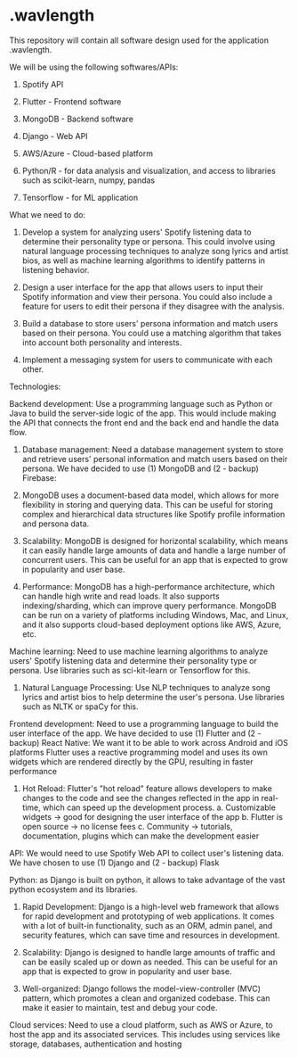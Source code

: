 # .wavlength
This repository will contain all software design used for the application .wavlength.

We will be using the following softwares/APIs: 

1. Spotify API

2. Flutter - Frontend software

3. MongoDB - Backend software 

4. Django - Web API

5. AWS/Azure - Cloud-based platform 

6. Python/R - for data analysis and visualization, and access to libraries such as scikit-learn, numpy, pandas

7. Tensorflow - for ML application 


What we need to do:
   
   1. Develop a system for analyzing users' Spotify listening data to determine their personality type or persona. This could involve using natural language processing techniques to analyze song lyrics and artist bios, as well as machine learning algorithms to identify patterns in listening behavior.
   
   2. Design a user interface for the app that allows users to input their Spotify information and view their persona. You could also include a feature for users to edit their persona if they disagree with the analysis.
   
   3. Build a database to store users' persona information and match users based on their persona. You could use a matching algorithm that takes into account both personality and interests.
   
   4. Implement a messaging system for users to communicate with each other.

Technologies:

  Backend development: Use a programming language such as Python or Java to build the server-side logic of the app. This would include making the API that connects the front end and the back end and handle the data flow.

 1. Database management: Need a database management system to store and retrieve users' personal information and match users based on their persona. We have decided to use (1) MongoDB and (2 - backup) Firebase:
 
 2. MongoDB uses a document-based data model, which allows for more flexibility in storing and querying data. This can be useful for storing complex and hierarchical data structures like Spotify profile information and persona data.

 3. Scalability: MongoDB is designed for horizontal scalability, which means it can easily handle large amounts of data and handle a large number of concurrent users. This can be useful for an app that is expected to grow in popularity and user base.

 4. Performance: MongoDB has a high-performance architecture, which can handle high write and read loads. It also supports indexing/sharding, which can improve query performance.
 MongoDB can be run on a variety of platforms including Windows, Mac, and Linux, and it also supports cloud-based deployment options like AWS, Azure, etc.

  Machine learning: Need to use machine learning algorithms to analyze users' Spotify listening data and determine their personality type or persona. Use libraries such as sci-kit-learn or Tensorflow for this.

   1. Natural Language Processing: Use NLP techniques to analyze song lyrics and artist bios to help determine the user's persona. Use libraries such as NLTK or spaCy for this.

  Frontend development: Need to use a programming language to build the user interface of the app. We have decided to use (1) Flutter and (2 - backup) React Native:
  We want it to be able to work across Android and iOS platforms
  Flutter uses a reactive programming model and uses its own widgets which are rendered directly by the GPU, resulting in faster performance

   1. Hot Reload: Flutter's "hot reload" feature allows developers to make changes to the code and see the changes reflected in the app in real-time, which can speed up the development process.
      a. Customizable widgets → good for designing the user interface of the app
      b. Flutter is open source → no license fees
      c. Community → tutorials, documentation, plugins which can make the development easier

  API: We would need to use Spotify Web API to collect user's listening data. We have chosen to use (1) Django and (2 - backup) Flask

  Python: as Django is built on python, it allows to take advantage of the vast python ecosystem and its libraries.

   1. Rapid Development: Django is a high-level web framework that allows for rapid development and prototyping of web applications. It comes with a lot of built-in functionality, such as an ORM, admin panel, and security features, which can save time and resources in development.

   2. Scalability: Django is designed to handle large amounts of traffic and can be easily scaled up or down as needed. This can be useful for an app that is expected to grow in popularity and user base.

   3. Well-organized: Django follows the model-view-controller (MVC) pattern, which promotes a clean and organized codebase. This can make it easier to maintain, test and debug your code.

  Cloud services: Need to use a cloud platform, such as AWS or Azure, to host the app and its associated services. This includes using services like storage, databases, authentication and hosting
